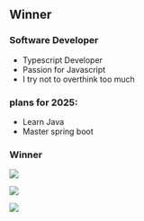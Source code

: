 
## Winner

### Software Developer

- Typescript Developer
- Passion for Javascript
- I try not to overthink too much

### plans for 2025: 
- Learn Java
- Master spring boot

### Winner

![](https://github-readme-stats.vercel.app/api?username=winnerezy&theme=tokyonight&show_icons=true&hide_border=true&count_private=true)

![](https://github-readme-stats.vercel.app/api/top-langs/?username=winnerezy&theme=tokyonight&show_icons=true&hide_border=true&layout=compact)

![](https://github-readme-streak-stats.herokuapp.com/?user=winnerezy&theme=tokyonight&hide_border=true)
